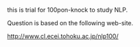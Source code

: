 this is trial for 100pon-knock to study NLP.

Question is based on the following web-site.

http://www.cl.ecei.tohoku.ac.jp/nlp100/

